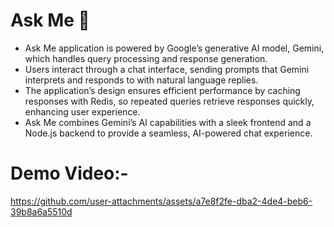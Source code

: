 # Ask Me 💬
 * Ask Me application is powered by Google’s generative AI model, Gemini, which handles query processing and response generation. 
 * Users interact through a chat interface, sending prompts that Gemini interprets and responds to with natural language replies. 
 * The application’s design ensures efficient performance by caching responses with Redis, so repeated queries retrieve responses quickly, enhancing user experience.
 * Ask Me combines Gemini’s AI capabilities with a sleek frontend and a Node.js backend to provide a seamless, AI-powered chat experience.

# Demo Video:-
https://github.com/user-attachments/assets/a7e8f2fe-dba2-4de4-beb6-39b8a6a5510d

